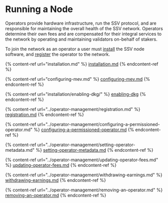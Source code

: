 # Running a Node

Operators provide hardware infrastructure, run the SSV protocol, and are responsible for maintaining the overall health of the SSV network. Operators determine their own fees and are compensated for their integral services to the network by operating and maintaining validators on-behalf of stakers.

To join the network as an operator a user must [install](installation.md) the SSV node software, and [register](../operator-management/registration.md) the operator to the network.

{% content-ref url="installation.md" %}
[installation.md](installation.md)
{% endcontent-ref %}

{% content-ref url="configuring-mev.md" %}
[configuring-mev.md](configuring-mev.md)
{% endcontent-ref %}

{% content-ref url="installation/enabling-dkg/" %}
[enabling-dkg](installation/enabling-dkg/)
{% endcontent-ref %}

{% content-ref url="../operator-management/registration.md" %}
[registration.md](../operator-management/registration.md)
{% endcontent-ref %}

{% content-ref url="../operator-management/configuring-a-permissioned-operator.md" %}
[configuring-a-permissioned-operator.md](../operator-management/configuring-a-permissioned-operator.md)
{% endcontent-ref %}

{% content-ref url="../operator-management/setting-operator-metadata.md" %}
[setting-operator-metadata.md](../operator-management/setting-operator-metadata.md)
{% endcontent-ref %}

{% content-ref url="../operator-management/updating-operator-fees.md" %}
[updating-operator-fees.md](../operator-management/updating-operator-fees.md)
{% endcontent-ref %}

{% content-ref url="../operator-management/withdrawing-earnings.md" %}
[withdrawing-earnings.md](../operator-management/withdrawing-earnings.md)
{% endcontent-ref %}

{% content-ref url="../operator-management/removing-an-operator.md" %}
[removing-an-operator.md](../operator-management/removing-an-operator.md)
{% endcontent-ref %}
